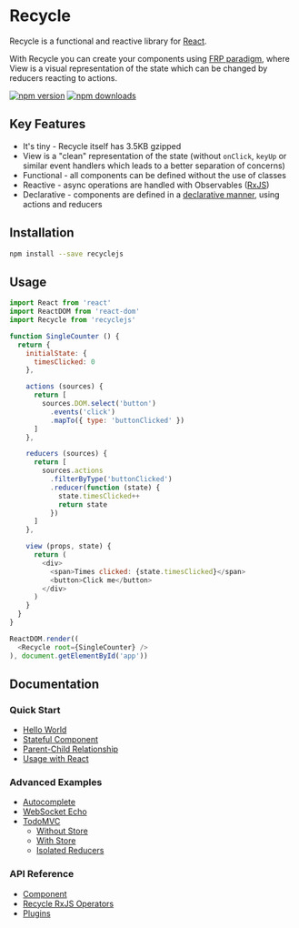 # Recycle

Recycle is a functional and reactive library for [React](https://facebook.github.io/react).

With Recycle you can create your components using [FRP paradigm](https://en.wikipedia.org/wiki/Functional_reactive_programming), 
where View is a visual representation of the state which can be changed by reducers reacting to actions.

[![npm version](https://img.shields.io/npm/v/recyclejs.svg?style=flat-square)](https://www.npmjs.com/package/recyclejs)
[![npm downloads](https://img.shields.io/npm/dm/recyclejs.svg?style=flat-square)](https://www.npmjs.com/package/recyclejs)

## Key Features
* It's tiny - Recycle itself has 3.5KB gzipped
* View is a "clean" representation of the state (without `onClick`, `keyUp` or similar event handlers which leads to a better separation of concerns)
* Functional - all components can be defined without the use of classes
* Reactive - async operations are handled with Observables ([RxJS](https://github.com/ReactiveX/rxjs))
* Declarative - components are defined in a [declarative manner](https://medium.freecodecamp.com/imperative-vs-declarative-programming-283e96bf8aea#.py5l5or52), using actions and reducers

## Installation
```bash
npm install --save recyclejs
```

## Usage
```javascript
import React from 'react'
import ReactDOM from 'react-dom'
import Recycle from 'recyclejs'

function SingleCounter () {
  return {
    initialState: {
      timesClicked: 0
    },

    actions (sources) {
      return [
        sources.DOM.select('button')
          .events('click')
          .mapTo({ type: 'buttonClicked' })
      ]
    },

    reducers (sources) {
      return [
        sources.actions
          .filterByType('buttonClicked')
          .reducer(function (state) {
            state.timesClicked++
            return state
          })
      ]
    },

    view (props, state) {
      return (
        <div>
          <span>Times clicked: {state.timesClicked}</span>
          <button>Click me</button>
        </div>
      )
    }
  }
}

ReactDOM.render((
  <Recycle root={SingleCounter} />
), document.getElementById('app'))
```

## Documentation

### Quick Start
  * [Hello World](https://recycle.js.org/docs/quick-start/HelloWorld.html)
  * [Stateful Component](https://recycle.js.org/docs/quick-start/StatefulComponent.html)
  * [Parent-Child Relationship](https://recycle.js.org/docs/quick-start/ParentChild.html)
  * [Usage with React](https://recycle.js.org/docs/quick-start/UsingReactComponents.html)

### Advanced Examples
  * [Autocomplete](https://recycle.js.org/docs/advanced-examples/Autocomplete.html)
  * [WebSocket Echo](https://recycle.js.org/docs/advanced-examples/WebsocketEcho.html)
  * [TodoMVC](https://recycle.js.org/docs/advanced-examples/TodoMVC.html)
    * [Without Store](https://recycle.js.org/docs/advanced-examples/todomvc/TodoMVCNoPlugin.html)
    * [With Store](https://recycle.js.org/docs/advanced-examples/todomvc/TodoMVCStore.html)
    * [Isolated Reducers](https://recycle.js.org/docs/advanced-examples/todomvc/TodoMVCStoreIsolated.html)

### API Reference
  * [Component](https://recycle.js.org/docs/api-reference/Component.html)
  * [Recycle RxJS Operators](https://recycle.js.org/docs/api-reference/recycleRxjsOperators.html)
  * [Plugins](https://recycle.js.org/docs/api-reference/Plugins.html)